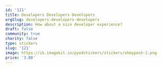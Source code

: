 ```yaml
---
id: '121'
title: Developers Developers Developers
orgSlug: developers-developers-developers
description: How about a nice developer experience?
draft: false
community: true
charity: false
type: stickers
slug: '121'
image: https://ik.imagekit.io/pyodstickers/stickers/ohmyposh-2.png
price: '3.00'
---
```


